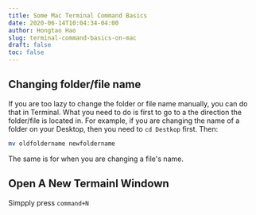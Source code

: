 ```yaml
---
title: Some Mac Terminal Command Basics
date: 2020-06-14T10:04:34-04:00
author: Hongtao Hao
slug: terminal-command-basics-on-mac
draft: false
toc: false
---
```


## Changing folder/file name

If you are too lazy to change the folder or file name manually, you can do that in Terminal. What you need to do is first to go to a the direction the folder/file is located in. For example, if you are changing the name of a folder on your Desktop, then you need to `cd Destkop` first. Then:

```bash
mv oldfoldername newfoldername
```

The same is for when you are changing a file's name.

## Open A New Termainl Windown

Simpply press `command+N`

